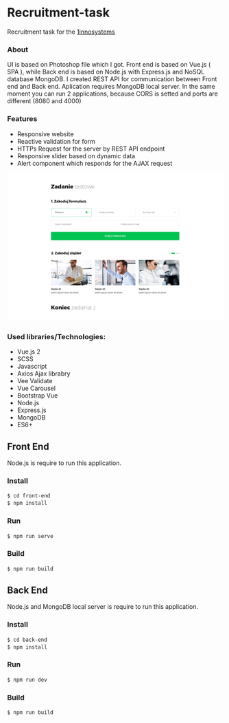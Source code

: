 # Recruitment-task
Recruitment task for the [1innosystems]

### About
UI is based on Photoshop file which I got. Front end is based on Vue.js ( SPA ), while Back end is based on Node.js with Express.js and NoSQL database MongoDB. I created REST API for communication between Front end and Back end. Aplication requires MongoDB local server. In the same moment you can run 2 applications, because CORS is setted and ports are different (8080 and 4000)

### Features
- Responsive website
- Reactive validation for form
- HTTPs Request for the server by REST API endpoint
- Responsive slider based on dynamic data
- Alert component which responds for the AJAX request

![layout of website](./img/layout.png)

### Used libraries/Technologies:
  - Vue.js 2
  - SCSS
  - Javascript
  - Axios Ajax librabry
  - Vee Validate
  - Vue Carousel
  - Bootstrap Vue
  - Node.js
  - Express.js
  - MongoDB
  - ES6+

## Front End
Node.js is require to run this application.

### Install
```sh
$ cd front-end
$ npm install
```

### Run

```sh
$ npm run serve
```

### Build

```sh
$ npm run build
```

## Back End
Node.js and MongoDB local server is require to run this application.

### Install
```sh
$ cd back-end
$ npm install
```

### Run

```sh
$ npm run dev
```

### Build

```sh
$ npm run build
```

[1innosystems]: http://1innosystems.com/